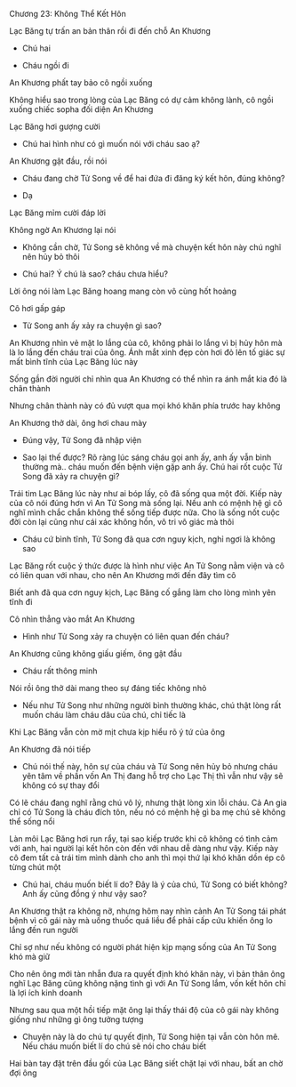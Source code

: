 




Chương 23: Không Thể Kết Hôn

Lạc Băng tự trấn an bản thân rồi đi đến chỗ An Khương

- Chú hai

- Cháu ngồi đi

An Khương phất tay bảo cô ngồi xuống

Không hiểu sao trong lòng của Lạc Băng có dự cảm không lành, cô ngồi xuống chiếc sopha đối diện An Khương

Lạc Băng hơi gượng cười

- Chú hai hình như có gì muốn nói với cháu sao ạ?

An Khương gật đầu, rồi nói

- Cháu đang chờ Tử Song về để hai đứa đi đăng ký kết hôn, đúng không?


- Dạ

Lạc Băng mỉm cười đáp lời

Không ngờ An Khương lại nói

- Không cần chờ, Tử Song sẽ không về mà chuyện kết hôn này chú nghĩ nên hủy bỏ thôi

- Chú hai? Ý chú là sao? cháu chưa hiểu?

Lời ông nói làm Lạc Băng hoang mang còn vô cùng hốt hoảng

Cô hơi gấp gáp

- Tử Song anh ấy xảy ra chuyện gì sao?

An Khương nhìn vẻ mặt lo lắng của cô, không phải lo lắng vì bị hủy hôn mà là lo lắng đến cháu trai của ông. Ánh mắt xinh đẹp còn hơi đỏ lên tố giác sự mất bình tĩnh của Lạc Băng lúc này

Sống gần đời người chỉ nhìn qua An Khương có thể nhìn ra ánh mắt kia đó là chân thành

Nhưng chân thành này có đủ vượt qua mọi khó khăn phía trước hay không

An Khương thở dài, ông hơi chau mày

- Đúng vậy, Tử Song đã nhập viện

- Sao lại thế được? Rõ ràng lúc sáng cháu gọi anh ấy, anh ấy vẫn bình thường mà.. cháu muốn đến bệnh viện gặp anh ấy. Chú hai rốt cuộc Tử Song đã xảy ra chuyện gì?


Trái tim Lạc Băng lúc này như ai bóp lấy, cô đã sống qua một đời. Kiếp này của cô nói đúng hơn vì An Tử Song mà sống lại. Nếu anh có mệnh hệ gì cô nghĩ mình chắc chắn không thể sống tiếp được nữa. Cho là sống nốt cuộc đời còn lại cũng như cái xác không hồn, vô tri vô giác mà thôi

- Cháu cứ bình tĩnh, Tử Song đã qua cơn nguy kịch, nghỉ ngơi là không sao

Lạc Băng rốt cuộc ý thức được là hình như việc An Tử Song nằm viện và cô có liên quan với nhau, cho nên An Khương mới đến đây tìm cô

Biết anh đã qua cơn nguy kịch, Lạc Băng cố gắng làm cho lòng mình yên tĩnh đi

Cô nhìn thẳng vào mắt An Khương

- Hình như Tử Song xảy ra chuyện có liên quan đến cháu?

An Khương cũng không giấu giếm, ông gật đầu

- Cháu rất thông minh

Nói rồi ông thở dài mang theo sự đáng tiếc không nhỏ

- Nếu như Tử Song như những người bình thường khác, chú thật lòng rất muốn cháu làm cháu dâu của chú, chỉ tiếc là

Khi Lạc Băng vẫn còn mờ mịt chưa kịp hiểu rõ ý tứ của ông

An Khương đã nói tiếp

- Chú nói thế này, hôn sự của cháu và Tử Song nên hủy bỏ nhưng cháu yên tâm về phần vốn An Thị đang hỗ trợ cho Lạc Thị thì vẫn như vậy sẽ không có sự thay đổi

Có lẽ cháu đang nghĩ rằng chú vô lý, nhưng thật lòng xin lỗi cháu. Cả An gia chỉ có Tử Song là cháu đích tôn, nếu nó có mệnh hệ gì ba mẹ chú sẽ không thể sống nổi

Làn môi Lạc Băng hơi run rẩy, tại sao kiếp trước khi cô không có tình cảm với anh, hai người lại kết hôn còn đến với nhau dễ dàng như vậy. Kiếp này cô đem tất cả trái tim mình dành cho anh thì mọi thứ lại khó khăn dồn ép cô từng chút một

- Chú hai, cháu muốn biết lí do? Đây là ý của chú, Tử Song có biết không? Anh ấy cũng đồng ý như vậy sao?

An Khương thật ra không nỡ, nhưng hôm nay nhìn cảnh An Tử Song tái phát bệnh vì cô gái này mà uống thuốc quá liều để phải cấp cứu khiến ông lo lắng đến run người

Chỉ sợ như nếu không có người phát hiện kịp mạng sống của An Tử Song khó mà giữ

Cho nên ông mới tàn nhẫn đưa ra quyết định khó khăn này, vì bản thân ông nghĩ Lạc Băng cũng không nặng tình gì với An Tử Song lắm, vốn kết hôn chỉ là lợi ích kinh doanh

Nhưng sau qua một hồi tiếp mặt ông lại thấy thái độ của cô gái này không giống như những gì ông tưởng tượng

- Chuyện này là do chú tự quyết định, Tử Song hiện tại vẫn còn hôn mê. Nếu cháu muốn biết lí do chú sẽ nói cho cháu biết

Hai bàn tay đặt trên đầu gối của Lạc Băng siết chặt lại với nhau, bất an chờ đợi ông




